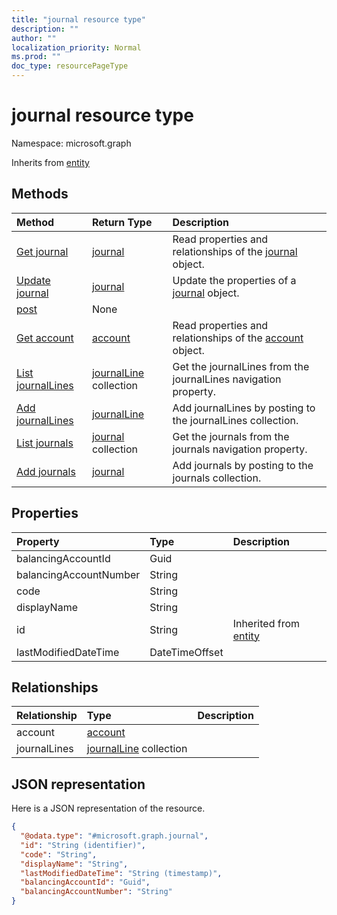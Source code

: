 ```yaml
---
title: "journal resource type"
description: ""
author: ""
localization_priority: Normal
ms.prod: ""
doc_type: resourcePageType
---
```


# journal resource type


Namespace: microsoft.graph




Inherits from [entity](../resources/entity.md)

## Methods
|Method|Return Type|Description|
|:---|:---|:---|
|[Get journal](../api/journal-get.md)|[journal](../resources/journal.md)|Read properties and relationships of the [journal](../resources/journal.md) object.|
|[Update journal](../api/journal-update.md)|[journal](../resources/journal.md)|Update the properties of a [journal](../resources/journal.md) object.|
|[post](../api/journal-post.md)|None||
|[Get account](../api/account-get.md)|[account](../resources/account.md)|Read properties and relationships of the [account](../resources/account.md) object.|
|[List journalLines](../api/journal-list-journallines.md)|[journalLine](../resources/journalline.md) collection|Get the journalLines from the journalLines navigation property.|
|[Add journalLines](../api/journal-post-journallines.md)|[journalLine](../resources/journalline.md)|Add journalLines by posting to the journalLines collection.|
|[List journals](../api/company-list-journals.md)|[journal](../resources/journal.md) collection|Get the journals from the journals navigation property.|
|[Add journals](../api/company-post-journals.md)|[journal](../resources/journal.md)|Add journals by posting to the journals collection.|

## Properties
|Property|Type|Description|
|:---|:---|:---|
|balancingAccountId|Guid||
|balancingAccountNumber|String||
|code|String||
|displayName|String||
|id|String| Inherited from [entity](../resources/entity.md)|
|lastModifiedDateTime|DateTimeOffset||

## Relationships
|Relationship|Type|Description|
|:---|:---|:---|
|account|[account](../resources/account.md)||
|journalLines|[journalLine](../resources/journalline.md) collection||

## JSON representation
Here is a JSON representation of the resource.
<!-- {
  "blockType": "resource",
  "keyProperty": "id",
  "@odata.type": "microsoft.graph.journal",
  "baseType": "microsoft.graph.entity",
  "openType": false
}
-->
``` json
{
  "@odata.type": "#microsoft.graph.journal",
  "id": "String (identifier)",
  "code": "String",
  "displayName": "String",
  "lastModifiedDateTime": "String (timestamp)",
  "balancingAccountId": "Guid",
  "balancingAccountNumber": "String"
}
```


